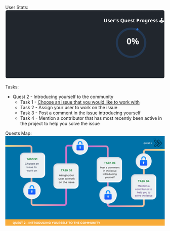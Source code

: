 
  User Stats:<br>
  ![User Draft Stats](/userCards/draft.svg?)

  Tasks:
  - Quest 2 - Introducing yourself to the community
    - Task 1 - [Choose an issue that you would like to work with](https://github.com/caiton1/OSS-Doorway/issues/66)
    - Task 2 - Assign your user to work on the issue
    - Task 3 - Post a comment in the issue introducing yourself
    - Task 4 - Mention a contributor that has most recently been active in the project to help you solve the issue

Quests Map:
![Quest Map](/map/Q2.png)